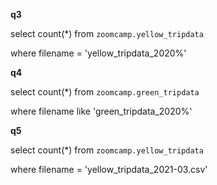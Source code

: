 __q3__

select count(*) from `zoomcamp.yellow_tripdata`

where filename = 'yellow_tripdata_2020%'

__q4__

select count(*) from `zoomcamp.green_tripdata`

where filename like 'green_tripdata_2020%'

__q5__

select count(*) from `zoomcamp.yellow_tripdata`

where filename = 'yellow_tripdata_2021-03.csv'
